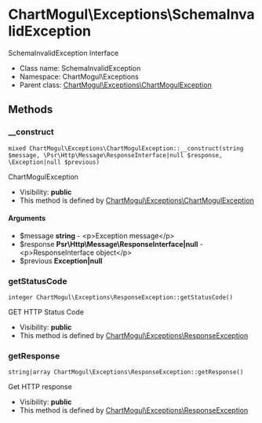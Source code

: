 ChartMogul\Exceptions\SchemaInvalidException
===============

SchemaInvalidException Interface




* Class name: SchemaInvalidException
* Namespace: ChartMogul\Exceptions
* Parent class: [ChartMogul\Exceptions\ChartMogulException](ChartMogul-Exceptions-ChartMogulException.md)







Methods
-------


### __construct

    mixed ChartMogul\Exceptions\ChartMogulException::__construct(string $message, \Psr\Http\Message\ResponseInterface|null $response, \Exception|null $previous)

ChartMogulException



* Visibility: **public**
* This method is defined by [ChartMogul\Exceptions\ChartMogulException](ChartMogul-Exceptions-ChartMogulException.md)


#### Arguments
* $message **string** - &lt;p&gt;Exception message&lt;/p&gt;
* $response **Psr\Http\Message\ResponseInterface|null** - &lt;p&gt;ResponseInterface object&lt;/p&gt;
* $previous **Exception|null**



### getStatusCode

    integer ChartMogul\Exceptions\ResponseException::getStatusCode()

GET HTTP Status Code



* Visibility: **public**
* This method is defined by [ChartMogul\Exceptions\ResponseException](ChartMogul-Exceptions-ResponseException.md)




### getResponse

    string|array ChartMogul\Exceptions\ResponseException::getResponse()

Get HTTP response



* Visibility: **public**
* This method is defined by [ChartMogul\Exceptions\ResponseException](ChartMogul-Exceptions-ResponseException.md)



